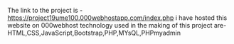 The link to the project is -https://project19ume100.000webhostapp.com/index.php
i have hosted this website on 000webhost 
technology used in the making of this project are-
HTML,CSS,JavaScript,Bootstrap,PHP,MYsQL,PHPmyadmin
